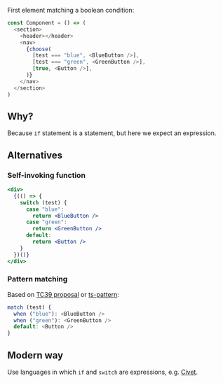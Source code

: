 First element matching a boolean condition:

```ts
const Component = () => (
  <section>
    <header></header>
    <nav>
      {choose(
        [test === "blue", <BlueButton />],
        [test === "green", <GreenButton />],
        [true, <Button />],
      )}
    </nav>
  </section>
)
```

## Why?

Because `if` statement is a statement, but here we expect an expression.

## Alternatives

### Self-invoking function

```jsx
<div>
  {(() => {
    switch (test) {
      case "blue":
        return <BlueButton />
      case "green":
        return <GreenButton />
      default:
        return <Button />
    }
  })()}
</div>
```

### Pattern matching

Based on [TC39 proposal](https://github.com/tc39/proposal-pattern-matching) or [ts-pattern](https://github.com/gvergnaud/ts-pattern):

```js
match (test) {
  when ("blue"): <BlueButton />
  when ("green"): <GreenButton />
  default: <Button />
}
```

## Modern way

Use languages in which `if` and `switch` are expressions, e.g. [Civet](https://github.com/DanielXMoore/Civet).
